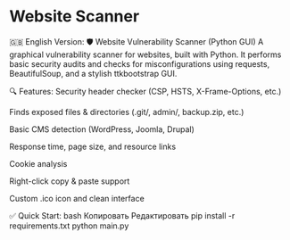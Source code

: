 # Website Scanner

🇬🇧 English Version:
🛡️ Website Vulnerability Scanner (Python GUI)
A graphical vulnerability scanner for websites, built with Python. It performs basic security audits and checks for misconfigurations using requests, BeautifulSoup, and a stylish ttkbootstrap GUI.

🔍 Features:
Security header checker (CSP, HSTS, X-Frame-Options, etc.)

Finds exposed files & directories (.git/, admin/, backup.zip, etc.)

Basic CMS detection (WordPress, Joomla, Drupal)

Response time, page size, and resource links

Cookie analysis

Right-click copy & paste support

Custom .ico icon and clean interface

✅ Quick Start:
bash
Копировать
Редактировать
pip install -r requirements.txt
python main.py
